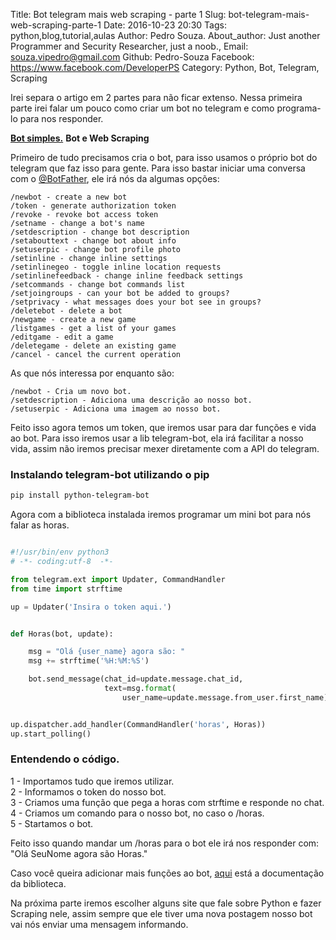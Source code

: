 Title: Bot telegram mais web scraping - parte 1
Slug: bot-telegram-mais-web-scraping-parte-1
Date: 2016-10-23 20:30
Tags: python,blog,tutorial,aulas
Author: Pedro Souza.
About_author: Just another Programmer and Security Researcher, just a noob., 
Email:  souza.vipedro@gmail.com
Github: Pedro-Souza
Facebook: https://www.facebook.com/DeveloperPS
Category: Python, Bot, Telegram, Scraping


Irei separa o artigo em 2 partes para não ficar extenso. Nessa primeira 
parte irei falar um pouco como criar um bot no telegram e como 
programa-lo para nos responder.

[**Bot simples.**]({filename}bot-telegram-e-web-scraping-parte1.md)
**Bot e Web Scraping**

Primeiro de tudo precisamos cria o bot, para isso usamos o próprio bot 
do telegram que faz isso para gente. Para isso bastar iniciar uma 
conversa com o [@BotFather](https://web.telegram.org/#/im?p=@BotFather), ele irá nós da algumas 
opções:

```
/newbot - create a new bot
/token - generate authorization token
/revoke - revoke bot access token
/setname - change a bot's name
/setdescription - change bot description
/setabouttext - change bot about info
/setuserpic - change bot profile photo
/setinline - change inline settings
/setinlinegeo - toggle inline location requests
/setinlinefeedback - change inline feedback settings
/setcommands - change bot commands list
/setjoingroups - can your bot be added to groups?
/setprivacy - what messages does your bot see in groups?
/deletebot - delete a bot
/newgame - create a new game
/listgames - get a list of your games
/editgame - edit a game
/deletegame - delete an existing game
/cancel - cancel the current operation

```

As que nós interessa por enquanto são:

```
/newbot - Cria um novo bot. 
/setdescription - Adiciona uma descrição ao nosso bot.
/setuserpic - Adiciona uma imagem ao nosso bot.
```

Feito isso agora temos um token, que iremos usar para dar funções e vida 
ao bot. Para isso iremos usar a lib telegram-bot, ela irá facilitar a 
nosso vida, assim não iremos precisar mexer diretamente com a API do 
telegram.

### Instalando telegram-bot utilizando o pip

```bash 
pip install python-telegram-bot
```

Agora com a biblioteca instalada iremos programar um mini bot para nós falar as horas.

```python

#!/usr/bin/env python3
# -*- coding:utf-8  -*-

from telegram.ext import Updater, CommandHandler
from time import strftime

up = Updater('Insira o token aqui.')


def Horas(bot, update):

    msg = "Olá {user_name} agora são: "
    msg += strftime('%H:%M:%S')

    bot.send_message(chat_id=update.message.chat_id,
                     text=msg.format(
                         user_name=update.message.from_user.first_name))


up.dispatcher.add_handler(CommandHandler('horas', Horas))
up.start_polling()

```

### Entendendo o código. 

1 - Importamos tudo que iremos utilizar. <br >
2 - Informamos o token do nosso bot. <br >
3 - Criamos uma função que pega a horas com strftime e responde no chat. <br >
4 - Criamos um comando para o nosso bot, no caso o /horas. <br >
5 - Startamos o bot.<br >

Feito isso quando mandar um /horas para o bot ele irá nos responder com: "Olá SeuNome agora são 
Horas."

Caso você queira adicionar mais funções ao bot, 
[aqui](http://python-telegram-bot.readthedocs.io/en/latest/) está a documentação da biblioteca.

Na próxima parte iremos escolher alguns site que fale sobre Python e fazer Scraping nele, assim 
sempre que ele tiver uma nova postagem nosso bot vai nós enviar uma mensagem informando.



